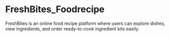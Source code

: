 # FreshBites_Foodrecipe
FreshBites is an online food recipe platform where users can explore dishes, view ingredients, and order ready-to-cook ingredient kits easily.
